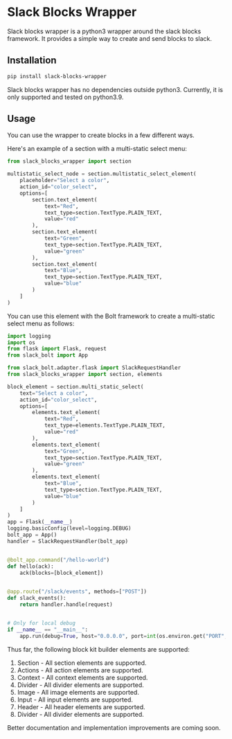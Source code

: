 # Slack Blocks Wrapper
Slack blocks wrapper is a python3 wrapper around the slack blocks framework. It provides a simple way to create and send blocks to slack.

## Installation

```bash
pip install slack-blocks-wrapper
```
Slack blocks wrapper has no dependencies outside python3. Currently, it is only supported and tested on python3.9.

## Usage
You can use the wrapper to create blocks in a few different ways.

Here's an example of a section with a multi-static select menu:
```python
from slack_blocks_wrapper import section

multistatic_select_node = section.multistatic_select_element(
    placeholder="Select a color",
    action_id="color_select",
    options=[
        section.text_element(
            text="Red",
            text_type=section.TextType.PLAIN_TEXT,
            value="red"
        ),
        section.text_element(
            text="Green",
            text_type=section.TextType.PLAIN_TEXT,
            value="green"
        ),
        section.text_element(
            text="Blue",
            text_type=section.TextType.PLAIN_TEXT,
            value="blue"
        )
    ]
)
```

You can use this element with the Bolt framework to create a multi-static select menu as follows:

```python
import logging
import os
from flask import Flask, request
from slack_bolt import App

from slack_bolt.adapter.flask import SlackRequestHandler
from slack_blocks_wrapper import section, elements

block_element = section.multi_static_select(
    text="Select a color",
    action_id="color_select",
    options=[
        elements.text_element(
            text="Red",
            text_type=elements.TextType.PLAIN_TEXT,
            value="red"
        ),
        elements.text_element(
            text="Green",
            text_type=section.TextType.PLAIN_TEXT,
            value="green"
        ),
        elements.text_element(
            text="Blue",
            text_type=section.TextType.PLAIN_TEXT,
            value="blue"
        )
    ]
)
app = Flask(__name__)
logging.basicConfig(level=logging.DEBUG)
bolt_app = App()
handler = SlackRequestHandler(bolt_app)


@bolt_app.command("/hello-world")
def hello(ack):
    ack(blocks=[block_element])

    
@app.route("/slack/events", methods=["POST"])
def slack_events():
    return handler.handle(request)


# Only for local debug
if __name__ == "__main__":
    app.run(debug=True, host="0.0.0.0", port=int(os.environ.get("PORT", 3000)))

```
Thus far, the following block kit builder elements are supported:
1. Section - All section elements are supported.
2. Actions - All action elements are supported.
3. Context - All context elements are supported.
4. Divider - All divider elements are supported.
5. Image - All image elements are supported.
6. Input - All input elements are supported.
7. Header - All header elements are supported.
8. Divider - All divider elements are supported.

Better documentation and implementation improvements are coming soon.
